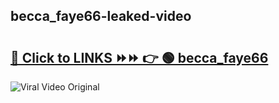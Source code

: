 
 ## becca_faye66-leaked-video 

# <h2><a href="https://clipsfans.com/becca_faye66&ref=git">🔗 Click to LINKS ⏩⏩ 👉 🟢 becca_faye66 </a></h2>

<a href="https://clipsfans.com/becca_faye66&ref=git" rel="nofollow" data-target="animated-image.originalLink"><img src="https://i.ibb.co.com/xMMVF88/686577567.gif" alt="Viral Video Original" style="max-width: 100%; display: inline-block;" data-target="animated-image.originalImage"></a>
